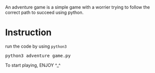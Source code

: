 An adventure game is a simple game with a worrier trying to follow the correct path to succeed using python.
# Instruction 
run the code by using <code>python3</code>
<pre>
python3 adventure_game.py </pre>


To start playing, ENJOY ^_^
